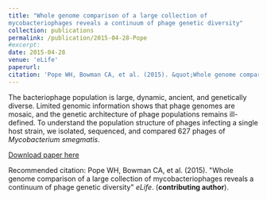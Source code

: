 ```yaml
---
title: "Whole genome comparison of a large collection of
mycobacteriophages reveals a continuum of phage genetic diversity"
collection: publications
permalink: /publication/2015-04-28-Pope
#excerpt:
date: 2015-04-28
venue: 'eLife'
paperurl: 
citation: 'Pope WH, Bowman CA, et al. (2015). &quot;Whole genome comparison of a large collection of mycobacteriophages reveals a continuum of phage genetic diversity&quot; <i>eLife</i>.  doi:10.7554/eLife.06416. (<strong>contributing author</strong>).'
---
```

The bacteriophage population is large, dynamic, ancient, and genetically diverse. Limited genomic information shows that phage genomes are mosaic, and the genetic architecture of phage populations remains ill-defined. To understand the population structure of phages infecting a single host strain, we isolated, sequenced, and compared 627 phages of *Mycobacterium smegmatis*.

[Download paper here](https://www.ncbi.nlm.nih.gov/pmc/articles/PMC4408529/pdf/elife-06416.pdf)

Recommended citation: Pope WH, Bowman CA, et al. (2015). "Whole genome comparison of a large collection of mycobacteriophages reveals a continuum of phage genetic diversity" *eLife*. (**contributing author**).